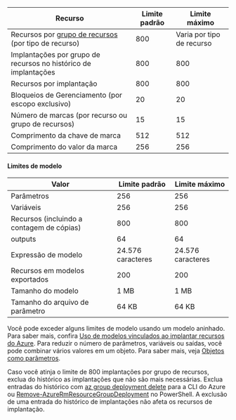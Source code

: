| Recurso | Limite padrão | Limite máximo |
| --- | --- | --- |
| Recursos por [grupo de recursos](../articles/azure-resource-manager/resource-group-overview.md#resource-groups) (por tipo de recurso) |800 |Varia por tipo de recurso |
| Implantações por grupo de recursos no histórico de implantações |800 |800 |
| Recursos por implantação |800 |800 |
| Bloqueios de Gerenciamento (por escopo exclusivo) |20 |20 |
| Número de marcas (por recurso ou grupo de recursos) |15 |15 |
| Comprimento da chave de marca |512 |512 |
| Comprimento do valor da marca |256 |256 |


#### <a name="template-limits"></a>Limites de modelo

| Valor | Limite padrão | Limite máximo |
| --- | --- | --- |
| Parâmetros |256 |256 |
| Variáveis |256 |256 |
| Recursos (incluindo a contagem de cópias) |800 |800 |
| outputs |64 |64 |
| Expressão de modelo |24.576 caracteres |24.576 caracteres |
| Recursos em modelos exportados |200 |200 | 
| Tamanho do modelo |1 MB |1 MB |
| Tamanho do arquivo de parâmetro |64 KB |64 KB |

Você pode exceder alguns limites de modelo usando um modelo aninhado. Para saber mais, confira [Uso de modelos vinculados ao implantar recursos do Azure](../articles/azure-resource-manager/resource-group-linked-templates.md). Para reduzir o número de parâmetros, variáveis ou saídas, você pode combinar vários valores em um objeto. Para saber mais, veja [Objetos como parâmetros](../articles/azure-resource-manager/resource-manager-objects-as-parameters.md).

Caso você atinja o limite de 800 implantações por grupo de recursos, exclua do histórico as implantações que não são mais necessárias. Exclua entradas do histórico com [az group deployment delete](/cli/azure/group/deployment#az_group_deployment_delete) para a CLI do Azure ou [Remove-AzureRmResourceGroupDeployment](/powershell/module/azurerm.resources/remove-azurermresourcegroupdeployment) no PowerShell. A exclusão de uma entrada do histórico de implantações não afeta os recursos de implantação. 